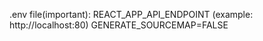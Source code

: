 .env file(important):
REACT_APP_API_ENDPOINT (example: http://localhost:80)
GENERATE_SOURCEMAP=FALSE
